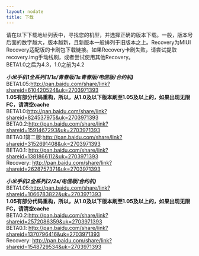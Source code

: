 ```yaml
---
layout: nodate
title: 下载
---
```

请在以下下载地址列表中，寻找您的机型，并选择正确的版本下载。一般，版本号后面的数字越大，版本越新，且新版本一般排列于旧版本之上。Recovery为MIUI Recovery适配版的卡刷包下载链接。如果Recovery卡刷失败，请尝试提取recovery.img手动线刷，或者尝试使用其他Recovery。  
BETA1.0之后为4.3，1.0之前为4.2

*__小米手机1全系列(1/1s/青春版/1s青春版/电信版/合约机)__*  
BETA1.05:<http://pan.baidu.com/share/link?shareid=610420524&uk=2703971393>  
__1.05有部分代码重构，所以，从1.0及以下版本刷至1.05及以上的，如果出现无限FC，请清空cache__  
BETA1.0:<http://pan.baidu.com/share/link?shareid=824537975&uk=2703971393>  
BETA0.2:<http://pan.baidu.com/share/link?shareid=1591467293&uk=2703971393>  
BETA0.1第二版:<http://pan.baidu.com/share/link?shareid=3152691408&uk=2703971393>  
BETA0.1: <http://pan.baidu.com/share/link?shareid=1381866112&uk=2703971393>  
Recovery: <http://pan.baidu.com/share/link?shareid=2628757371&uk=2703971393>

*__小米手机2全系列(2/2s/电信版/合约机)__*  
BETA1.05:<http://pan.baidu.com/share/link?shareid=1066783822&uk=2703971393>  
__1.05有部分代码重构，所以，从1.0及以下版本刷至1.05及以上的，如果出现无限FC，请清空cache__  
BETA0.2:<http://pan.baidu.com/share/link?shareid=2572086359&uk=2703971393>  
BETA0.1: <http://pan.baidu.com/share/link?shareid=1370796416&uk=2703971393>  
Recovery: <http://pan.baidu.com/share/link?shareid=1548729534&uk=2703971393>  
